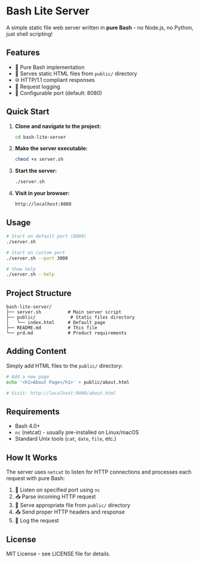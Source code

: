 # Bash Lite Server

A simple static file web server written in **pure Bash** - no Node.js, no Python, just shell scripting!

## Features

- 🚀 Pure Bash implementation
- 📁 Serves static HTML files from `public/` directory
- 🌐 HTTP/1.1 compliant responses
- 📝 Request logging
- 🔧 Configurable port (default: 8080)

## Quick Start

1. **Clone and navigate to the project:**
   ```bash
   cd bash-lite-server
   ```

2. **Make the server executable:**
   ```bash
   chmod +x server.sh
   ```

3. **Start the server:**
   ```bash
   ./server.sh
   ```

4. **Visit in your browser:**
   ```
   http://localhost:8080
   ```

## Usage

```bash
# Start on default port (8080)
./server.sh

# Start on custom port
./server.sh --port 3000

# Show help
./server.sh --help
```

## Project Structure

```
bash-lite-server/
├── server.sh          # Main server script
├── public/             # Static files directory
│   └── index.html     # Default page
├── README.md          # This file
└── prd.md             # Product requirements
```

## Adding Content

Simply add HTML files to the `public/` directory:

```bash
# Add a new page
echo '<h1>About Page</h1>' > public/about.html

# Visit: http://localhost:8080/about.html
```

## Requirements

- Bash 4.0+ 
- `nc` (netcat) - usually pre-installed on Linux/macOS
- Standard Unix tools (`cat`, `date`, `file`, etc.)

## How It Works

The server uses `netcat` to listen for HTTP connections and processes each request with pure Bash:

1. 📡 Listen on specified port using `nc`
2. 📥 Parse incoming HTTP request
3. 📄 Serve appropriate file from `public/` directory
4. 📤 Send proper HTTP headers and response
5. 📝 Log the request

## License

MIT License - see LICENSE file for details.

